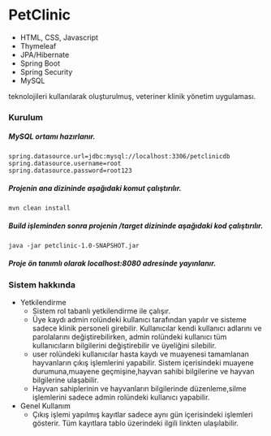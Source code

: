 # PetClinic

- HTML, CSS, Javascript
- Thymeleaf
- JPA/Hibernate
- Spring Boot
- Spring Security
- MySQL

teknolojileri kullanılarak oluşturulmuş, veteriner klinik yönetim uygulaması.

### Kurulum

##### MySQL ortamı hazırlanır.
```
spring.datasource.url=jdbc:mysql://localhost:3306/petclinicdb
spring.datasource.username=root
spring.datasource.password=root123
```

##### Projenin ana dizininde aşağıdaki komut çalıştırılır.
```
mvn clean install
```
##### Build işleminden sonra projenin /target dizininde aşağıdaki kod çalıştırılır.
```
java -jar petclinic-1.0-SNAPSHOT.jar
```

##### Proje ön tanımlı olarak localhost:8080 adresinde yayınlanır.
### Sistem hakkında
- Yetkilendirme
  - Sistem rol tabanlı yetkilendirme ile çalışır.
  - Üye kaydı admin rolündeki kullanıcı tarafından yapılır ve sisteme sadece klinik personeli girebilir. Kullanıcılar kendi kullanıcı adlarını ve parolalarını değiştirebilirken, admin rolündeki kullanıcı tüm kullanıcıların bilgilerini değiştirebilir ve üyeliğini silebilir.
  - user rolündeki kullanıcılar hasta kaydı ve muayenesi tamamlanan hayvanların çıkış işlemlerini yapabilir. Sistem içerisindeki muayene durumuna,muayene geçmişine,hayvan sahibi bilgilerine ve hayvan bilgilerine ulaşabilir.
  - Hayvan sahiplerinin ve hayvanların bilgilerinde düzenleme,silme işlemlerini sadece admin rolündeki kullanıcı yapabilir.
- Genel Kullanım
  - Çıkış işlemi yapılmış kayıtlar sadece aynı gün içerisindeki işlemleri gösterir. Tüm kayıtlara tablo üzerindeki ilgili linkten ulaşılabilir.
